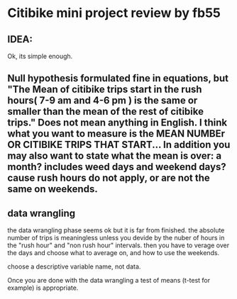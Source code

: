 
# Citibike mini project review by fb55

## IDEA: 
Ok, its simple enough. 

## Null hypothesis formulated fine in equations, but "The Mean of citibike trips start in the rush hours( 7-9 am and 4-6 pm ) is the same or smaller than the mean of the rest of citibike trips." Does not mean anything in English. I think what you want to measure is the MEAN NUMBEr OR CITIBIKE TRIPS THAT START... In addition you may also want to state what the mean is over: a month? includes weed days and weekend days? cause rush hours do not apply, or are not the same on weekends.

## data wrangling

the data wrangling phase seems ok but it is far from finished. the absolute number of trips is meaningless unless you devide by the nuber of hours in the "rush hour" and "non rush hour" intervals. then you have to verage over the days and choose what to average on, and how to use the weekends. 

choose a descriptive variable name, not data. 


Once you are done with the data wrangling a test of means (t-test for example) is appropriate.
